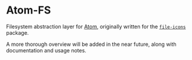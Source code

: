 Atom-FS
=======

Filesystem abstraction layer for [Atom](https://atom.io/), originally written for the [`file-icons`](https://github.com/file-icons/atom) package.

A more thorough overview will be added in the near future, along with documentation and usage notes.

